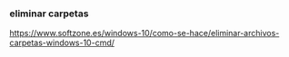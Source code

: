 



### eliminar carpetas
https://www.softzone.es/windows-10/como-se-hace/eliminar-archivos-carpetas-windows-10-cmd/